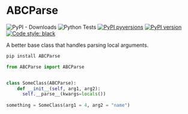 # ABCParse

![PyPI - Downloads](https://img.shields.io/pypi/dm/abcparse)
![Python Tests](https://github.com/mvinyard/ABCParse/actions/workflows/python-tests.yml/badge.svg)
[![PyPI pyversions](https://img.shields.io/pypi/pyversions/ABCParse.svg)](https://pypi.python.org/pypi/ABCParse/)
[![PyPI version](https://badge.fury.io/py/ABCParse.svg)](https://badge.fury.io/py/ABCParse)
[![Code style: black](https://img.shields.io/badge/code%20style-black-000000.svg)](https://github.com/psf/black)

A better base class that handles parsing local arguments.

```bash
pip install ABCParse
```

```python
from ABCParse import ABCParse


class SomeClass(ABCParse):
    def __init__(self, arg1, arg2):
      self.__parse__(kwargs=locals())
      
something = SomeClass(arg1 = 4, arg2 = "name")
```
